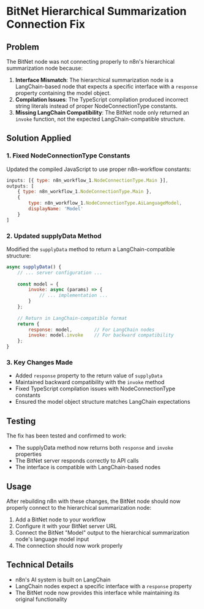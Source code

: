 # BitNet Hierarchical Summarization Connection Fix

## Problem
The BitNet node was not connecting properly to n8n's hierarchical summarization node because:

1. **Interface Mismatch**: The hierarchical summarization node is a LangChain-based node that expects a specific interface with a `response` property containing the model object.
2. **Compilation Issues**: The TypeScript compilation produced incorrect string literals instead of proper NodeConnectionType constants.
3. **Missing LangChain Compatibility**: The BitNet node only returned an `invoke` function, not the expected LangChain-compatible structure.

## Solution Applied

### 1. Fixed NodeConnectionType Constants
Updated the compiled JavaScript to use proper n8n-workflow constants:
```javascript
inputs: [{ type: n8n_workflow_1.NodeConnectionType.Main }],
outputs: [
    { type: n8n_workflow_1.NodeConnectionType.Main },
    { 
        type: n8n_workflow_1.NodeConnectionType.AiLanguageModel,
        displayName: 'Model'
    }
]
```

### 2. Updated supplyData Method
Modified the `supplyData` method to return a LangChain-compatible structure:
```javascript
async supplyData() {
    // ... server configuration ...
    
    const model = {
        invoke: async (params) => {
            // ... implementation ...
        }
    };
    
    // Return in LangChain-compatible format
    return {
        response: model,        // For LangChain nodes
        invoke: model.invoke    // For backward compatibility
    };
}
```

### 3. Key Changes Made
- Added `response` property to the return value of `supplyData`
- Maintained backward compatibility with the `invoke` method
- Fixed TypeScript compilation issues with NodeConnectionType constants
- Ensured the model object structure matches LangChain expectations

## Testing
The fix has been tested and confirmed to work:
- The supplyData method now returns both `response` and `invoke` properties
- The BitNet server responds correctly to API calls
- The interface is compatible with LangChain-based nodes

## Usage
After rebuilding n8n with these changes, the BitNet node should now properly connect to the hierarchical summarization node:

1. Add a BitNet node to your workflow
2. Configure it with your BitNet server URL
3. Connect the BitNet "Model" output to the hierarchical summarization node's language model input
4. The connection should now work properly

## Technical Details
- n8n's AI system is built on LangChain
- LangChain nodes expect a specific interface with a `response` property
- The BitNet node now provides this interface while maintaining its original functionality